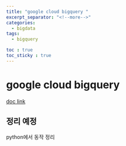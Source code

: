 ```yaml
---
title: "google cloud bigquery "
excerpt_separator: "<!--more-->"
categories:
  - bigdata
tags:
  - bigquery

toc : true
toc_sticky : true
---
```


# google cloud bigquery
[doc link](https://cloud.google.com/bigquery/docs?hl=ko)

## 정리 예정
python에서 동작 정리
